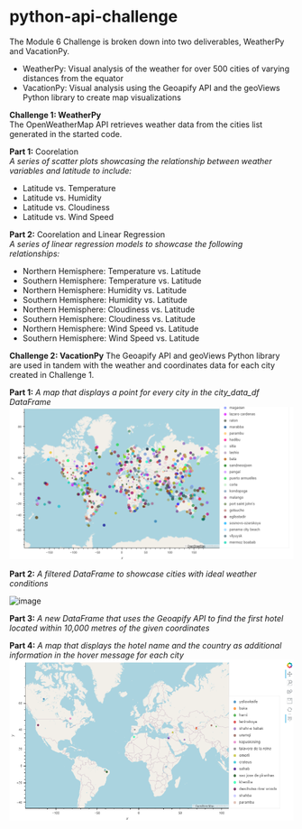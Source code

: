 # python-api-challenge
The Module 6 Challenge is broken down into two deliverables, WeatherPy and VacationPy.
* WeatherPy: Visual analysis of the weather for over 500 cities of varying distances from the equator
* VacationPy: Visual analysis using the Geoapify API and the geoViews Python library to create map visualizations

**Challenge 1: WeatherPy**<br>
The OpenWeatherMap API retrieves weather data from the cities list generated in the started code.

**Part 1:** Coorelation<br>
*A series of scatter plots showcasing the relationship between weather variables and latitude to include:*
* Latitude vs. Temperature
* Latitude vs. Humidity
* Latitude vs. Cloudiness
* Latitude vs. Wind Speed

**Part 2:** Coorelation and Linear Regression<br>
*A series of linear regression models to showcase the following relationships:*
* Northern Hemisphere: Temperature vs. Latitude
* Southern Hemisphere: Temperature vs. Latitude
* Northern Hemisphere: Humidity vs. Latitude
* Southern Hemisphere: Humidity vs. Latitude
* Northern Hemisphere: Cloudiness vs. Latitude
* Southern Hemisphere: Cloudiness vs. Latitude
* Northern Hemisphere: Wind Speed vs. Latitude
* Southern Hemisphere: Wind Speed vs. Latitude

**Challenge 2: VacationPy**
The Geoapify API and geoViews Python library are used in tandem with the weather and coordinates data for each city created in Challenge 1.

**Part 1:**
*A map that displays a point for every city in the city_data_df DataFrame*
![image](https://github.com/RachaelCaldwell/python-api-challenge/blob/main/starter_code/output_data/map_plot_1.png?raw=true)

**Part 2:**
*A filtered DataFrame to showcase cities with ideal weather conditions*

![image](https://github.com/RachaelCaldwell/python-api-challenge/assets/134207637/e4a2e596-b2dd-409a-a9ca-5af2dfabb2e5)

**Part 3:**
*A new DataFrame that uses the Geoapify API to find the first hotel located within 10,000 metres of the given coordinates*

**Part 4:**
*A map that displays the hotel name and the country as additional information in the hover message for each city*
![image](https://github.com/RachaelCaldwell/python-api-challenge/blob/main/starter_code/output_data/map_plot_2.png?raw=true)
